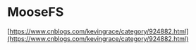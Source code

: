 # MooseFS

[https://www.cnblogs.com/kevingrace/category/924882.html](https://www.cnblogs.com/kevingrace/category/924882.html)

